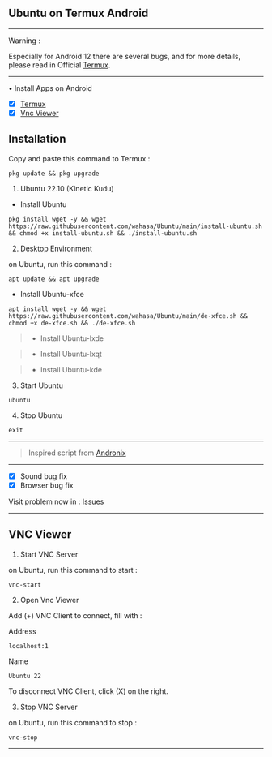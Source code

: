 ## Ubuntu on Termux Android

---------
Warning :

Especially for Android 12 there are several bugs, and for more details, please read in Official [Termux](https://github.com/termux/termux-app).

---------
• Install Apps on Android
- [x] [Termux](https://github.com/termux/termux-app/releases)
- [x] [Vnc Viewer](https://play.google.com/store/apps/details?id=com.realvnc.viewer.android)

## Installation

Copy and paste this command to Termux :

```
pkg update && pkg upgrade
```

1. Ubuntu 22.10 (Kinetic Kudu)
* Install Ubuntu

```
pkg install wget -y && wget https://raw.githubusercontent.com/wahasa/Ubuntu/main/install-ubuntu.sh && chmod +x install-ubuntu.sh && ./install-ubuntu.sh
```

2. Desktop Environment

on Ubuntu, run this command :

```
apt update && apt upgrade
```

* Install Ubuntu-xfce

```
apt install wget -y && wget https://raw.githubusercontent.com/wahasa/Ubuntu/main/de-xfce.sh && chmod +x de-xfce.sh && ./de-xfce.sh
```

> * Install Ubuntu-lxde

> * Install Ubuntu-lxqt

> * Install Ubuntu-kde


3. Start Ubuntu

```
ubuntu
```

4. Stop Ubuntu

```
exit
```

---------

> Inspired script from [Andronix](https://github.com/AndronixApp/AndronixOrigin)

---------
- [x] Sound bug fix
- [x] Browser bug fix

Visit problem now in : [Issues](https://github.com/wahasa/Ubuntu/issues/5)

-----------

## VNC Viewer

1. Start VNC Server

on Ubuntu, run this command to start :

```
vnc-start
```

2. Open Vnc Viewer

Add (+) VNC Client to connect, fill with :

Address
```
localhost:1
```

Name
```
Ubuntu 22
```

To disconnect VNC Client, click (X) on the right.

3. Stop VNC Server

on Ubuntu, run this command to stop :

```
vnc-stop
```

-------------
